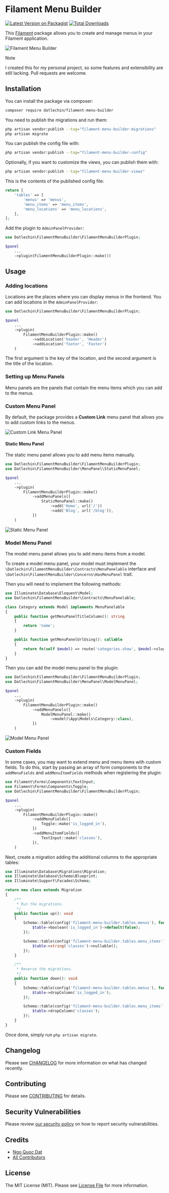 # Filament Menu Builder

[![Latest Version on Packagist](https://img.shields.io/packagist/v/datlechin/filament-menu-builder.svg?style=flat-square)](https://packagist.org/packages/datlechin/filament-menu-builder)
[![Total Downloads](https://img.shields.io/packagist/dt/datlechin/filament-menu-builder.svg?style=flat-square)](https://packagist.org/packages/datlechin/filament-menu-builder)

This [Filament](https://filamentphp.com) package allows you to create and manage menus in your Filament application.

![Filament Menu Builder](./art/menu-builder.png)

> [!NOTE]
> I created this for my personal project, so some features and extensibility are still lacking. Pull requests are welcome.

## Installation

You can install the package via composer:

```bash
composer require datlechin/filament-menu-builder
```

You need to publish the migrations and run them:

```bash
php artisan vendor:publish --tag="filament-menu-builder-migrations"
php artisan migrate
```

You can publish the config file with:

```bash
php artisan vendor:publish --tag="filament-menu-builder-config"
```

Optionally, if you want to customize the views, you can publish them with:

```bash
php artisan vendor:publish --tag="filament-menu-builder-views"
```

This is the contents of the published config file:

```php
return [
    'tables' => [
        'menus' => 'menus',
        'menu_items' => 'menu_items',
        'menu_locations' => 'menu_locations',
    ],
];
```

Add the plugin to `AdminPanelProvider`:

```php
use Datlechin\FilamentMenuBuilder\FilamentMenuBuilderPlugin;

$panel
    ...
    ->plugin(FilamentMenuBuilderPlugin::make())
```

## Usage

### Adding locations

Locations are the places where you can display menus in the frontend. You can add locations in the `AdminPanelProvider`:

```php
use Datlechin\FilamentMenuBuilder\FilamentMenuBuilderPlugin;

$panel
    ...
    ->plugin(
        FilamentMenuBuilderPlugin::make()
            ->addLocation('header', 'Header')
            ->addLocation('footer', 'Footer')
    )
```

The first argument is the key of the location, and the second argument is the title of the location.

### Setting up Menu Panels

Menu panels are the panels that contain the menu items which you can add to the menus.

### Custom Menu Panel

By default, the package provides a **Custom Link** menu panel that allows you to add custom links to the menus.

![Custom Link Menu Panel](./art/custom-link.png)

#### Static Menu Panel

The static menu panel allows you to add menu items manually.

```php
use Datlechin\FilamentMenuBuilder\FilamentMenuBuilderPlugin;
use Datlechin\FilamentMenuBuilder\MenuPanel\StaticMenuPanel;

$panel
    ...
    ->plugin(
        FilamentMenuBuilderPlugin::make()
            ->addMenuPanels([
                StaticMenuPanel::make()
                    ->add('Home', url('/'))
                    ->add('Blog', url('/blog')),
            ])
    )
```

![Static Menu Panel](./art/static-menu.png)

### Model Menu Panel

The model menu panel allows you to add menu items from a model.

To create a model menu panel, your model must implement the `\Datlechin\FilamentMenuBuilder\Contracts\MenuPanelable` interface and `\Datlechin\FilamentMenuBuilder\Concerns\HasMenuPanel` trait.

Then you will need to implement the following methods:

```php
use Illuminate\Database\Eloquent\Model;
use Datlechin\FilamentMenuBuilder\Contracts\MenuPanelable;

class Category extends Model implements MenuPanelable
{
    public function getMenuPanelTitleColumn(): string
    {
        return 'name';
    }

    public function getMenuPanelUrlUsing(): callable
    {
        return fn(self $model) => route('categories.show', $model->slug);
    }
}
```

Then you can add the model menu panel to the plugin:

```php
use Datlechin\FilamentMenuBuilder\FilamentMenuBuilderPlugin;
use Datlechin\FilamentMenuBuilder\MenuPanel\ModelMenuPanel;

$panel
    ...
    ->plugin(
        FilamentMenuBuilderPlugin::make()
            ->addMenuPanels([
                ModelMenuPanel::make()
                    ->model(\App\Models\Category::class),
            ])
    )
```

![Model Menu Panel](./art/model-menu.png)

### Custom Fields

In some cases, you may want to extend menu and menu items with custom fields. To do this, start by passing an array of form components to the `addMenuFields` and `addMenuItemFields` methods when registering the plugin:

```php
use Filament\Forms\Components\TextInput;
use Filament\Forms\Components\Toggle;
use Datlechin\FilamentMenuBuilder\FilamentMenuBuilderPlugin;

$panel
    ...
    ->plugin(
        FilamentMenuBuilderPlugin::make()
            ->addMenuFields([
                Toggle::make('is_logged_in'),
            ])
            ->addMenuItemFields([
                TextInput::make('classes'),
            ]),
    )
```

Next, create a migration adding the additional columns to the appropriate tables:

```php
use Illuminate\Database\Migrations\Migration;
use Illuminate\Database\Schema\Blueprint;
use Illuminate\Support\Facades\Schema;

return new class extends Migration
{
    /**
     * Run the migrations.
     */
    public function up(): void
    {
        Schema::table(config('filament-menu-builder.tables.menus'), function (Blueprint $table) {
            $table->boolean('is_logged_in')->default(false);
        });

        Schema::table(config('filament-menu-builder.tables.menu_items'), function (Blueprint $table) {
            $table->string('classes')->nullable();
        });
    }

    /**
     * Reverse the migrations.
     */
    public function down(): void
    {
        Schema::table(config('filament-menu-builder.tables.menus'), function (Blueprint $table) {
            $table->dropColumn('is_logged_in');
        });

        Schema::table(config('filament-menu-builder.tables.menu_items'), function (Blueprint $table) {
            $table->dropColumn('classes');
        });
    }
}
```

Once done, simply run `php artisan migrate`.

## Changelog

Please see [CHANGELOG](CHANGELOG.md) for more information on what has changed recently.

## Contributing

Please see [CONTRIBUTING](.github/CONTRIBUTING.md) for details.

## Security Vulnerabilities

Please review [our security policy](../../security/policy) on how to report security vulnerabilities.

## Credits

- [Ngo Quoc Dat](https://github.com/datlechin)
- [All Contributors](../../contributors)

## License

The MIT License (MIT). Please see [License File](LICENSE.md) for more information.
